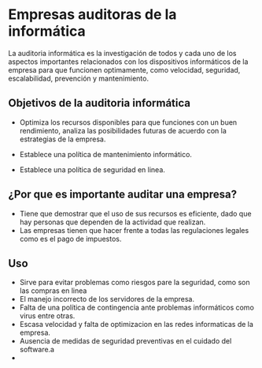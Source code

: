 # Empresas auditoras de la informática

La auditoria informática es la investigación de todos y cada uno de los aspectos importantes relacionados con los dispositivos informáticos de la empresa para que funcionen optimamente, como velocidad, seguridad, escalabilidad, prevención y mantenimiento.

## Objetivos de la auditoria informática

- Optimiza los recursos disponibles para que funciones con un buen rendimiento, analiza las posibilidades futuras de acuerdo con la estrategias de la empresa.
- Establece una política de mantenimiento informático.

- Establece una política de seguridad en linea.

## ¿Por que es importante auditar una empresa?

- Tiene que demostrar que el uso de sus recursos es eficiente, dado que hay personas que dependen de la actividad que realizan.
- Las empresas tienen que hacer frente a todas las regulaciones legales como es el pago de impuestos.

## Uso

- Sirve para evitar problemas como riesgos pare la seguridad, como son las compras en linea
- El manejo incorrecto de los servidores de la empresa.
- Falta de una política de contingencia ante problemas informáticos como virus entre otras.
- Escasa velocidad y falta de optimizacion en las redes informaticas de la empresa.
- Ausencia de medidas de seguridad preventivas en el cuidado del software.a
- 